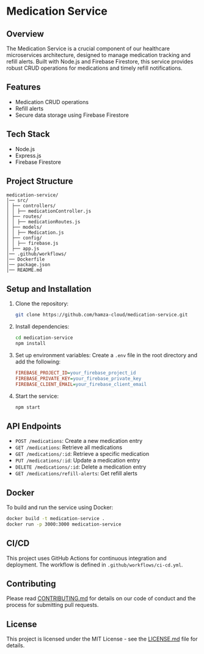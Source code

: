 # Medication Service

## Overview

The Medication Service is a crucial component of our healthcare microservices architecture, designed to manage medication tracking and refill alerts. Built with Node.js and Firebase Firestore, this service provides robust CRUD operations for medications and timely refill notifications.

## Features

- Medication CRUD operations
- Refill alerts
- Secure data storage using Firebase Firestore

## Tech Stack

- Node.js
- Express.js
- Firebase Firestore

## Project Structure

```
medication-service/
│── src/
│ ├── controllers/
│ │ ├── medicationController.js
│ ├── routes/
│ │ ├── medicationRoutes.js
│ ├── models/
│ │ ├── Medication.js
│ ├── config/
│ │ ├── firebase.js
│ ├── app.js
│── .github/workflows/
│── Dockerfile
│── package.json
│── README.md
```

## Setup and Installation

1. Clone the repository:
   ```sh
   git clone https://github.com/hamza-cloud/medication-service.git
   ```

2. Install dependencies:
   ```sh
   cd medication-service
   npm install
   ```

3. Set up environment variables:
   Create a `.env` file in the root directory and add the following:
   ```ini
   FIREBASE_PROJECT_ID=your_firebase_project_id
   FIREBASE_PRIVATE_KEY=your_firebase_private_key
   FIREBASE_CLIENT_EMAIL=your_firebase_client_email
   ```

4. Start the service:
   ```sh
   npm start
   ```

## API Endpoints

- `POST /medications`: Create a new medication entry
- `GET /medications`: Retrieve all medications
- `GET /medications/:id`: Retrieve a specific medication
- `PUT /medications/:id`: Update a medication entry
- `DELETE /medications/:id`: Delete a medication entry
- `GET /medications/refill-alerts`: Get refill alerts

## Docker

To build and run the service using Docker:

```sh
docker build -t medication-service .
docker run -p 3000:3000 medication-service
```

## CI/CD

This project uses GitHub Actions for continuous integration and deployment. The workflow is defined in `.github/workflows/ci-cd.yml`.

## Contributing

Please read [CONTRIBUTING.md](CONTRIBUTING.md) for details on our code of conduct and the process for submitting pull requests.

## License

This project is licensed under the MIT License - see the [LICENSE.md](LICENSE.md) file for details.
